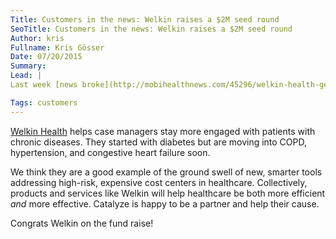 ```yaml
---
Title: Customers in the news: Welkin raises a $2M seed round
SeoTitle: Customers in the news: Welkin raises a $2M seed round
Author: kris
Fullname: Kris Gösser
Date: 07/20/2015
Summary: 
Lead: |
Last week [news broke](http://mobihealthnews.com/45296/welkin-health-gets-2m-for-disease-management-coaching-tools-humana-pilot/) of a fundraise by Catalyze customer Welkin Health. We have been working with Welkin for some time, and have been fans of their vision.

Tags: customers
---
```

[Welkin Health](https://www.welkinhealth.com/) helps case managers stay more engaged with patients with chronic diseases. They started with diabetes but are moving into COPD, hypertension, and congestive heart failure soon.

We think they are a good example of the ground swell of new, smarter tools addressing high-risk, expensive cost centers in healthcare. Collectively, products and services like Welkin will help healthcare be both more efficient _and_ more effective. Catalyze is happy to be a partner and help their cause.

Congrats Welkin on the fund raise!
